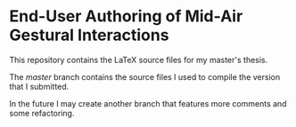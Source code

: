 # End-User Authoring of Mid-Air Gestural Interactions

This repository contains the LaTeX source files for my master's thesis.

The *master* branch contains the source files I used to compile the version that I submitted.

In the future I may create another branch that features more comments and some refactoring.

